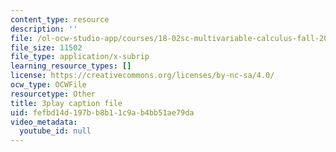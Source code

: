 ```yaml
---
content_type: resource
description: ''
file: /ol-ocw-studio-app/courses/18-02sc-multivariable-calculus-fall-2010/fefbd14d197bb8b11c9ab4bb51ae79da_jUrPIbJWpOA.srt
file_size: 11502
file_type: application/x-subrip
learning_resource_types: []
license: https://creativecommons.org/licenses/by-nc-sa/4.0/
ocw_type: OCWFile
resourcetype: Other
title: 3play caption file
uid: fefbd14d-197b-b8b1-1c9a-b4bb51ae79da
video_metadata:
  youtube_id: null
---
```

